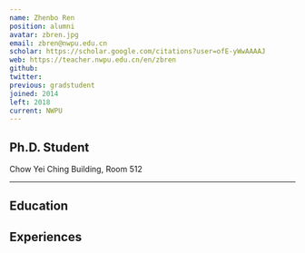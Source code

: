 ```yaml
---
name: Zhenbo Ren
position: alumni
avatar: zbren.jpg
email: zbren@nwpu.edu.cn
scholar: https://scholar.google.com/citations?user=ofE-yWwAAAAJ
web: https://teacher.nwpu.edu.cn/en/zbren
github: 
twitter: 
previous: gradstudent
joined: 2014
left: 2018
current: NWPU
---
```





## Ph.D. Student


<i class="fa fa-building"></i> Chow Yei Ching Building, Room 512

<hr>




## Education



## Experiences




